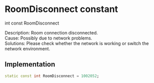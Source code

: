 


# RoomDisconnect constant







int const RoomDisconnect
  




<p>Description: Room connection disconnected. <br>Cause: Possibly due to network problems. <br>Solutions: Please check whether the network is working or switch the network environment.</p>



## Implementation

```dart
static const int RoomDisconnect = 1002052;
```







